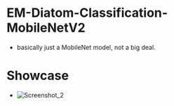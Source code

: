 # EM-Diatom-Classification-MobileNetV2
* basically just a MobileNet model, not a big deal.
# Showcase
* ![Screenshot_2](https://github.com/user-attachments/assets/823b04cc-ace5-4d90-8a3a-9cb720ee6e9d)
